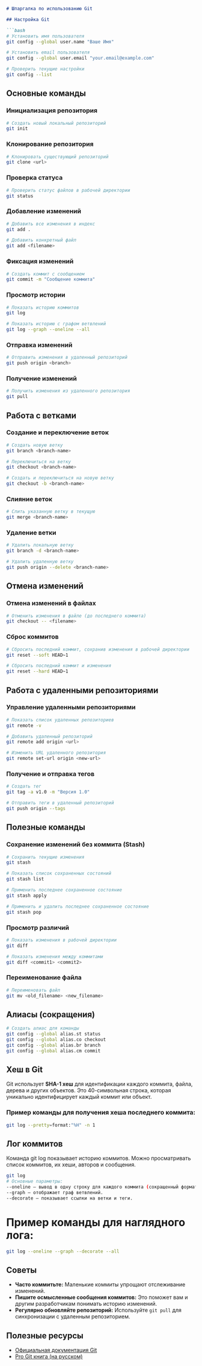 
```markdown
# Шпаргалка по использованию Git

## Настройка Git

```bash
# Установить имя пользователя
git config --global user.name "Ваше Имя"

# Установить email пользователя
git config --global user.email "your.email@example.com"

# Проверить текущие настройки
git config --list
```

## Основные команды

### Инициализация репозитория

```bash
# Создать новый локальный репозиторий
git init
```

### Клонирование репозитория

```bash
# Клонировать существующий репозиторий
git clone <url>
```

### Проверка статуса

```bash
# Проверить статус файлов в рабочей директории
git status
```

### Добавление изменений

```bash
# Добавить все изменения в индекс
git add .

# Добавить конкретный файл
git add <filename>
```

### Фиксация изменений

```bash
# Создать коммит с сообщением
git commit -m "Сообщение коммита"
```

### Просмотр истории

```bash
# Показать историю коммитов
git log

# Показать историю с графом ветвлений
git log --graph --oneline --all
```

### Отправка изменений

```bash
# Отправить изменения в удаленный репозиторий
git push origin <branch>
```

### Получение изменений

```bash
# Получить изменения из удаленного репозитория
git pull
```

## Работа с ветками

### Создание и переключение веток

```bash
# Создать новую ветку
git branch <branch-name>

# Переключиться на ветку
git checkout <branch-name>

# Создать и переключиться на новую ветку
git checkout -b <branch-name>
```

### Слияние веток

```bash
# Слить указанную ветку в текущую
git merge <branch-name>
```

### Удаление ветки

```bash
# Удалить локальную ветку
git branch -d <branch-name>

# Удалить удаленную ветку
git push origin --delete <branch-name>
```

## Отмена изменений

### Отмена изменений в файлах

```bash
# Отменить изменения в файле (до последнего коммита)
git checkout -- <filename>
```

### Сброс коммитов

```bash
# Сбросить последний коммит, сохранив изменения в рабочей директории
git reset --soft HEAD~1

# Сбросить последний коммит и изменения
git reset --hard HEAD~1
```

## Работа с удаленными репозиториями

### Управление удаленными репозиториями

```bash
# Показать список удаленных репозиториев
git remote -v

# Добавить удаленный репозиторий
git remote add origin <url>

# Изменить URL удаленного репозитория
git remote set-url origin <new-url>
```

### Получение и отправка тегов

```bash
# Создать тег
git tag -a v1.0 -m "Версия 1.0"

# Отправить теги в удаленный репозиторий
git push origin --tags
```

## Полезные команды

### Сохранение изменений без коммита (Stash)

```bash
# Сохранить текущие изменения
git stash

# Показать список сохраненных состояний
git stash list

# Применить последнее сохраненное состояние
git stash apply

# Применить и удалить последнее сохраненное состояние
git stash pop
```

### Просмотр различий

```bash
# Показать изменения в рабочей директории
git diff

# Показать изменения между коммитами
git diff <commit1> <commit2>
```

### Переименование файла

```bash
# Переименовать файл
git mv <old_filename> <new_filename>
```

## Алиасы (сокращения)

```bash
# Создать алиас для команды
git config --global alias.st status
git config --global alias.co checkout
git config --global alias.br branch
git config --global alias.cm commit
```

## Хеш в Git

Git использует **SHA-1 хеш** для идентификации каждого коммита, файла, дерева и других объектов. Это 40-символьная строка, которая уникально идентифицирует каждый коммит или объект.

### Пример команды для получения хеша последнего коммита:

```bash
git log --pretty=format:"%H" -n 1
```

## Лог коммитов
Команда git log показывает историю коммитов. Можно просматривать список коммитов, их хеши, авторов и сообщения.

```bash
git log
# Основные параметры:
--oneline — вывод в одну строку для каждого коммита (сокращенный формат).
--graph — отображает граф ветвлений.
--decorate — показывает ссылки на ветки и теги.
```
# Пример команды для наглядного лога:
```bash
git log --oneline --graph --decorate --all
```

## Советы

- **Часто коммитьте:** Маленькие коммиты упрощают отслеживание изменений.
- **Пишите осмысленные сообщения коммитов:** Это поможет вам и другим разработчикам понимать историю изменений.
- **Регулярно обновляйте репозиторий:** Используйте `git pull` для синхронизации с удаленным репозиторием.

## Полезные ресурсы

- [Официальная документация Git](https://git-scm.com/doc)
- [Pro Git книга (на русском)](https://git-scm.com/book/ru/v2)
```

